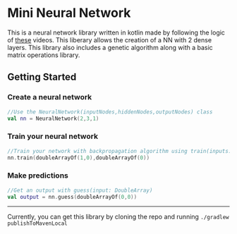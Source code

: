 # Mini Neural Network
This is a neural network library written in kotlin made by following the logic of 
[these](https://www.youtube.com/watch?v=XJ7HLz9VYz0&list=PLRqwX-V7Uu6aCibgK1PTWWu9by6XFdCfh) videos. 
This liberary allows the creation of a NN with 2 dense layers. This library also includes a genetic algorithm along with a basic matrix operations library.

## Getting Started
### Create a neural network
```kotlin
//Use the NeuralNetwork(inputNodes,hiddenNodes,outputNodes) class
val nn = NeuralNetwork(2,3,1)
```
### Train your neural network
```kotlin
//Train your network with backpropagation algorithm using train(inputs: DoubleArray, targetOutput: DoubleArray)
nn.train(doubleArrayOf(1,0),doubleArrayOf(0))
```
### Make predictions
```kotlin
//Get an output with guess(input: DoubleArray)
val output = nn.guess(doubleArrayOf(0,0)) 
```
---
Currently, you can get this library by cloning the repo and running `./gradlew publishToMavenLocal`
